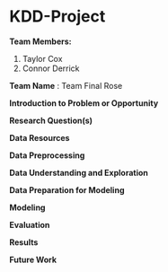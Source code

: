 # KDD-Project
**Team Members:** <br /> 
1. Taylor Cox <br /> 
2. Connor Derrick

**Team Name** : Team Final Rose

**Introduction to Problem or Opportunity** <br /> 

**Research Question(s)** <br /> 

**Data Resources** <br /> 

**Data Preprocessing** <br /> 

**Data Understanding and Exploration** <br /> 

**Data Preparation for Modeling** <br /> 

**Modeling** <br /> 

**Evaluation** <br /> 

**Results** <br /> 

**Future Work** <br /> 

